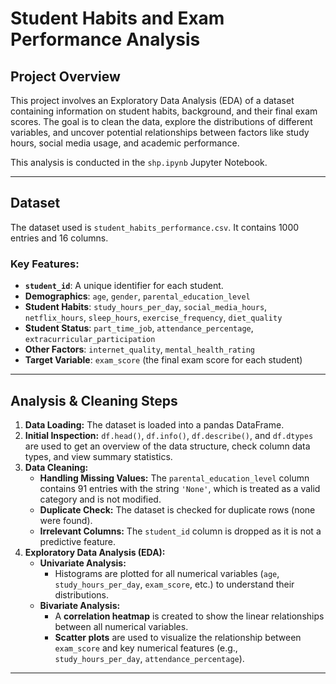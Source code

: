 
# Student Habits and Exam Performance Analysis

## Project Overview

This project involves an Exploratory Data Analysis (EDA) of a dataset containing information on student habits, background, and their final exam scores. The goal is to clean the data, explore the distributions of different variables, and uncover potential relationships between factors like study hours, social media usage, and academic performance.

This analysis is conducted in the `shp.ipynb` Jupyter Notebook.

-----

## Dataset

The dataset used is `student_habits_performance.csv`. It contains 1000 entries and 16 columns.

### Key Features:

  * **`student_id`**: A unique identifier for each student.
  * **Demographics**: `age`, `gender`, `parental_education_level`
  * **Student Habits**: `study_hours_per_day`, `social_media_hours`, `netflix_hours`, `sleep_hours`, `exercise_frequency`, `diet_quality`
  * **Student Status**: `part_time_job`, `attendance_percentage`, `extracurricular_participation`
  * **Other Factors**: `internet_quality`, `mental_health_rating`
  * **Target Variable**: `exam_score` (the final exam score for each student)

-----

## Analysis & Cleaning Steps

1.  **Data Loading:** The dataset is loaded into a pandas DataFrame.
2.  **Initial Inspection:** `df.head()`, `df.info()`, `df.describe()`, and `df.dtypes` are used to get an overview of the data structure, check column data types, and view summary statistics.
3.  **Data Cleaning:**
      * **Handling Missing Values:** The `parental_education_level` column contains 91 entries with the string `'None'`, which is treated as a valid category and is not modified.
      * **Duplicate Check:** The dataset is checked for duplicate rows (none were found).
      * **Irrelevant Columns:** The `student_id` column is dropped as it is not a predictive feature.
4.  **Exploratory Data Analysis (EDA):**
      * **Univariate Analysis:**
          * Histograms are plotted for all numerical variables (`age`, `study_hours_per_day`, `exam_score`, etc.) to understand their distributions.
      * **Bivariate Analysis:**
          * A **correlation heatmap** is created to show the linear relationships between all numerical variables.
          * **Scatter plots** are used to visualize the relationship between `exam_score` and key numerical features (e.g., `study_hours_per_day`, `attendance_percentage`).

-----
